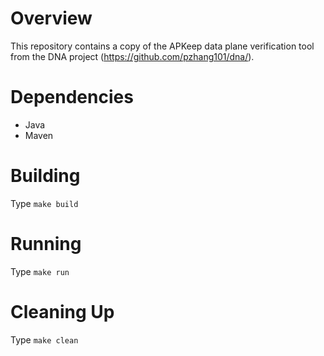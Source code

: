 # Overview

This repository contains a copy of the APKeep data plane verification tool from the DNA project (https://github.com/pzhang101/dna/).

# Dependencies

* Java
* Maven

# Building

Type `make build`

# Running

Type `make run`

# Cleaning Up

Type `make clean`

